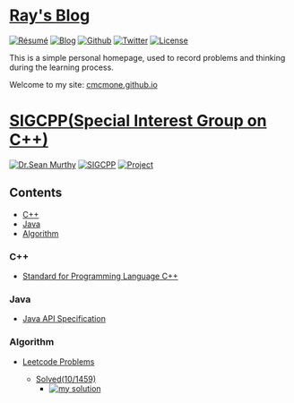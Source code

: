 # [Ray's Blog](https://cmcmone.github.io/)

[![Résumé](https://img.shields.io/badge/R%C3%A9sum%C3%A9-Ray%20Chen-green)](https://cmcmone.github.io/resume/)
[![Blog](https://img.shields.io/badge/Site-Ray's%20Blog-blue)](https://cmcmone.github.io/)
[![Github](https://img.shields.io/badge/Github-Project-Red?style=flat-square&logo=github)](https://github.com/cmcmone)
[![Twitter](https://img.shields.io/twitter/url?style=social&url=https%3A%2F%2Ftwitter.com%2Fcmcmone2005)](https://twitter.com/cmcmone2005)
[![License](https://img.shields.io/badge/LICENSE-MIT-green)](https://github.com/cmcmone/cmcmone.github.com/blob/master/LICENSE)

This is a simple personal homepage, used to record problems and thinking during the learning process.

Welcome to my site: [cmcmone.github.io](https://cmcmone.github.io/)

# [SIGCPP(Special Interest Group on C++)](https://github.com/sigcpp)

[![Dr.Sean Murthy](https://img.shields.io/twitter/url?style=social&url=https%3A%2F%2Ftwitter.com%2Fsmurthys)](https://twitter.com/smurthys)
[![SIGCPP](https://img.shields.io/badge/SIGCPP-website-orange?style=flat-square&logo=c%2B%2B)](https://sigcpp.github.io)
[![Project](https://img.shields.io/badge/SIGCPP-project-yellowgreen?style=flat-square&logo=github)](https://github.com/sigcpp)

## Contents

- [C++](#C++)
- [Java](#Java)
- [Algorithm](#Algorithm)

### C++

- [Standard for Programming Language C++](https://timsong-cpp.github.io/cppwp/)

### Java

- [Java API Specification](https://docs.oracle.com/en/java/javase/11/docs/api/index.html)

### Algorithm

- [Leetcode Problems](https://leetcode.com/problemset/all/)

  - [Solved(10/1459)](https://github.com/cmcmone/Algorithm-Exercises)  
    - [![my solution](https://progress-bar.dev/1/?title=Solved&nbsp;&width=100)](https://github.com/cmcmone/Algorithm-Exercises)
